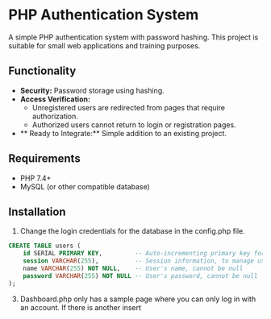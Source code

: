 # PHP Authentication System

A simple PHP authentication system with password hashing. This project is suitable for small web applications and training purposes.

## Functionality
- **Security:** Password storage using hashing.
- **Access Verification:**
  - Unregistered users are redirected from pages that require authorization.
  - Authorized users cannot return to login or registration pages.
- ** Ready to Integrate:** Simple addition to an existing project.

## Requirements 
- PHP 7.4+
- MySQL (or other compatible database)

## Installation
1. Change the login credentials for the database in the config.php file.
```sql
CREATE TABLE users (
    id SERIAL PRIMARY KEY,         -- Auto-incrementing primary key for each user
    session VARCHAR(255),          -- Session information, to manage user sessions
    name VARCHAR(255) NOT NULL,    -- User's name, cannot be null
    password VARCHAR(255) NOT NULL -- User's password, cannot be null 
);
```

3. Dashboard.php only has a sample page where you can only log in with an account. If there is another insert <?php include 'isnotlogged.php' ?> 
